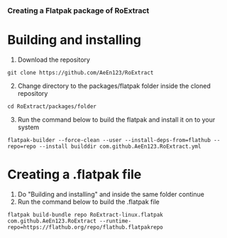 ### Creating a Flatpak package of RoExtract
# Building and installing
1. Download the repository
```
git clone https://github.com/AeEn123/RoExtract
```
2. Change directory to the packages/flatpak folder inside the cloned repository
```
cd RoExtract/packages/folder
```
3. Run the command below to build the flatpak and install it on to your system
```
flatpak-builder --force-clean --user --install-deps-from=flathub --repo=repo --install builddir com.github.AeEn123.RoExtract.yml
```
# Creating a .flatpak file
1. Do "Building and installing" and inside the same folder continue
2. Run the command below to build the .flatpak file
```
flatpak build-bundle repo RoExtract-linux.flatpak com.github.AeEn123.RoExtract --runtime-repo=https://flathub.org/repo/flathub.flatpakrepo
```
